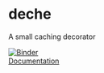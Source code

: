 # deche

A small caching decorator

[![Binder](https://mybinder.org/badge_logo.svg)](https://mybinder.org/v2/gh/limx0/deche/binder?filepath=docs%2F2_user_guide%2Fusage.ipynb)  
[Documentation](https://limx0.github.io/deche/)
